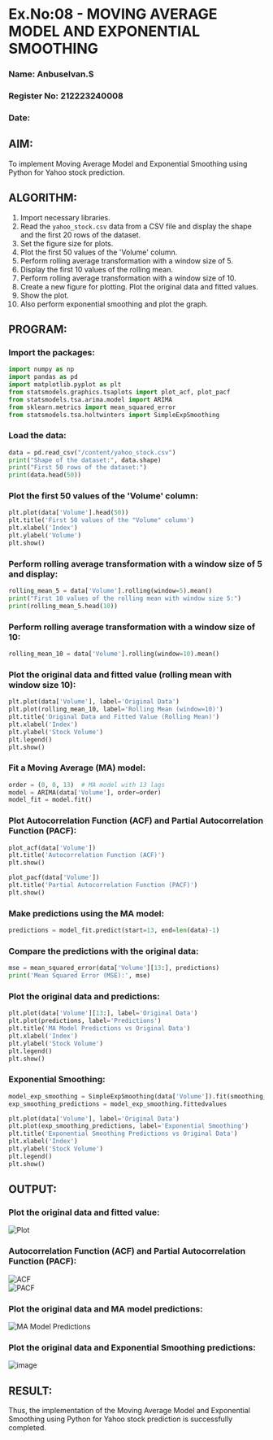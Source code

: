 # Ex.No:08 - MOVING AVERAGE MODEL AND EXPONENTIAL SMOOTHING

### Name: Anbuselvan.S  
### Register No: 212223240008  
### Date: 

## AIM:
To implement Moving Average Model and Exponential Smoothing using Python for Yahoo stock prediction.

## ALGORITHM:
1. Import necessary libraries.
2. Read the `yahoo_stock.csv` data from a CSV file and display the shape and the first 20 rows of the dataset.
3. Set the figure size for plots.
4. Plot the first 50 values of the 'Volume' column.
5. Perform rolling average transformation with a window size of 5.
6. Display the first 10 values of the rolling mean.
7. Perform rolling average transformation with a window size of 10.
8. Create a new figure for plotting. Plot the original data and fitted values.
9. Show the plot.
10. Also perform exponential smoothing and plot the graph.

## PROGRAM:

### Import the packages:
```python
import numpy as np
import pandas as pd
import matplotlib.pyplot as plt
from statsmodels.graphics.tsaplots import plot_acf, plot_pacf
from statsmodels.tsa.arima.model import ARIMA
from sklearn.metrics import mean_squared_error
from statsmodels.tsa.holtwinters import SimpleExpSmoothing
```

### Load the data:
```python
data = pd.read_csv("/content/yahoo_stock.csv")
print("Shape of the dataset:", data.shape)
print("First 50 rows of the dataset:")
print(data.head(50))
```

### Plot the first 50 values of the 'Volume' column:
```python
plt.plot(data['Volume'].head(50))
plt.title('First 50 values of the "Volume" column')
plt.xlabel('Index')
plt.ylabel('Volume')
plt.show()
```

### Perform rolling average transformation with a window size of 5 and display:
```python
rolling_mean_5 = data['Volume'].rolling(window=5).mean()
print("First 10 values of the rolling mean with window size 5:")
print(rolling_mean_5.head(10))
```

### Perform rolling average transformation with a window size of 10:
```python
rolling_mean_10 = data['Volume'].rolling(window=10).mean()
```

### Plot the original data and fitted value (rolling mean with window size 10):
```python
plt.plot(data['Volume'], label='Original Data')
plt.plot(rolling_mean_10, label='Rolling Mean (window=10)')
plt.title('Original Data and Fitted Value (Rolling Mean)')
plt.xlabel('Index')
plt.ylabel('Stock Volume')
plt.legend()
plt.show()
```

### Fit a Moving Average (MA) model:
```python
order = (0, 0, 13)  # MA model with 13 lags
model = ARIMA(data['Volume'], order=order)
model_fit = model.fit()
```

### Plot Autocorrelation Function (ACF) and Partial Autocorrelation Function (PACF):
```python
plot_acf(data['Volume'])
plt.title('Autocorrelation Function (ACF)')
plt.show()

plot_pacf(data['Volume'])
plt.title('Partial Autocorrelation Function (PACF)')
plt.show()
```

### Make predictions using the MA model:
```python
predictions = model_fit.predict(start=13, end=len(data)-1)
```

### Compare the predictions with the original data:
```python
mse = mean_squared_error(data['Volume'][13:], predictions)
print('Mean Squared Error (MSE):', mse)
```

### Plot the original data and predictions:
```python
plt.plot(data['Volume'][13:], label='Original Data')
plt.plot(predictions, label='Predictions')
plt.title('MA Model Predictions vs Original Data')
plt.xlabel('Index')
plt.ylabel('Stock Volume')
plt.legend()
plt.show()
```

### Exponential Smoothing:
```python
model_exp_smoothing = SimpleExpSmoothing(data['Volume']).fit(smoothing_level=0.2, optimized=False)
exp_smoothing_predictions = model_exp_smoothing.fittedvalues

plt.plot(data['Volume'], label='Original Data')
plt.plot(exp_smoothing_predictions, label='Exponential Smoothing')
plt.title('Exponential Smoothing Predictions vs Original Data')
plt.xlabel('Index')
plt.ylabel('Stock Volume')
plt.legend()
plt.show()
```

## OUTPUT:

### Plot the original data and fitted value:
![Plot](https://github.com/user-attachments/assets/9a603bdf-f765-4366-b66c-ee8ffeef95ce)

### Autocorrelation Function (ACF) and Partial Autocorrelation Function (PACF):
![ACF](https://github.com/user-attachments/assets/0fddb388-f469-45ab-ac3b-45b8fd4fdbb9)  
![PACF](https://github.com/user-attachments/assets/f89cd35a-86a5-4697-909f-2d14658af286)

### Plot the original data and MA model predictions:
![MA Model Predictions](https://github.com/user-attachments/assets/9b58ac05-5990-4305-9ccf-639047ea56b9)

### Plot the original data and Exponential Smoothing predictions:
![image](https://github.com/user-attachments/assets/3a664437-0672-4fbe-aadb-3034972241c1)

## RESULT:
Thus, the implementation of the Moving Average Model and Exponential Smoothing using Python for Yahoo stock prediction is successfully completed.
